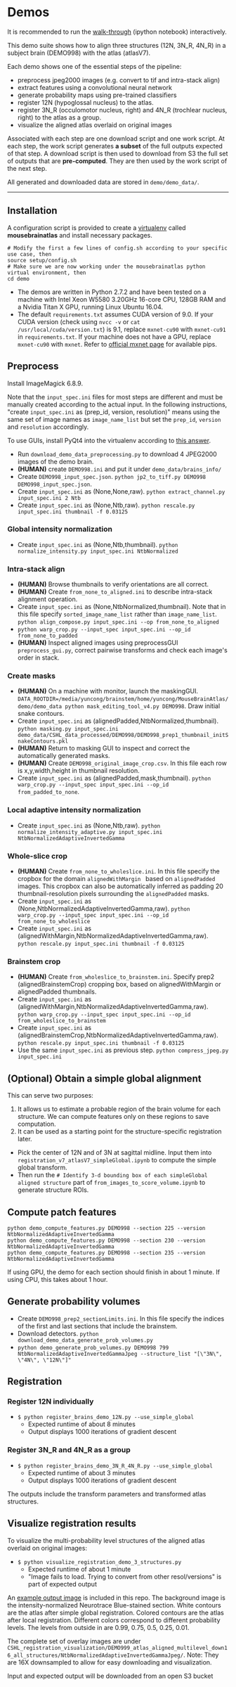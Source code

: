 # Demos

It is recommended to run the [walk-through](demo_tutorial.ipynb) (ipython notebook) interactively.

This demo suite shows how to align three structures (12N, 3N_R, 4N_R) in a subject brain (DEMO998) with the atlas (atlasV7). 

Each demo shows one of the essential steps of the pipeline:
- preprocess jpeg2000 images (e.g. convert to tif and intra-stack align)
- extract features using a convolutional neural network
- generate probability maps using pre-trained classifiers
- register 12N (hypoglossal nucleus) to the atlas.
- register 3N_R (occulomotor nucleus, right) and 4N_R (trochlear nucleus, right) to the atlas as a group.
- visualize the aligned atlas overlaid on original images

Associated with each step are one download script and one work script.
At each step, the work script generates **a subset** of the full outputs expected of that step.
A download script is then used to download from S3 the full set of outputs that are **pre-computed**. They are then used by the work script of the next step.

All generated and downloaded data are stored in `demo/demo_data/`.

---------------------------

## Installation

A configuration script is provided to create a [virtualenv](https://virtualenv.pypa.io/en/stable/) called **mousebrainatlas** and install necessary packages.
```
# Modify the first a few lines of config.sh according to your specific use case, then
source setup/config.sh
# Make sure we are now working under the mousebrainatlas python virtual environment, then
cd demo
```

- The demos are written in Python 2.7.2 and have been tested on a machine with Intel Xeon W5580 3.20GHz 16-core CPU, 128GB RAM and a Nvidia Titan X GPU, running Linux Ubuntu 16.04. 
- The default `requirements.txt` assumes CUDA version of 9.0. If your CUDA version (check using `nvcc -v` or `cat /usr/local/cuda/version.txt`) is 9.1, replace `mxnet-cu90` with `mxnet-cu91` in `requirements.txt`. If your machine does not have a GPU, replace `mxnet-cu90` with `mxnet`. Refer to [official mxnet page](https://mxnet.incubator.apache.org/install/index.html?platform=Linux&language=Python&processor=CPU) for available pips.

## Preprocess

Install ImageMagick 6.8.9.

Note that the `input_spec.ini` files for most steps are different and must be manually created according to the actual input. In the following instructions, "create `input_spec.ini` as (prep_id, version, resolution)" means using the same set of image names as `image_name_list` but set the `prep_id`, `version` and `resolution` accordingly.

To use GUIs, install PyQt4 into the virtualenv according to [this answer](https://stackoverflow.com/a/28850104).

- Run `download_demo_data_preprocessing.py` to download 4 JPEG2000 images of the demo brain.
- **(HUMAN)** create `DEMO998.ini` and put it under `demo_data/brains_info/`
- Create `DEMO998_input_spec.json`. `python jp2_to_tiff.py DEMO998 DEMO998_input_spec.json`.
- Create `input_spec.ini` as (None,None,raw). `python extract_channel.py input_spec.ini 2 Ntb`
- Create `input_spec.ini` as (None,Ntb,raw). `python rescale.py input_spec.ini thumbnail -f 0.03125`
### Global intensity normalization
- Create `input_spec.ini` as (None,Ntb,thumbnail). `python normalize_intensity.py input_spec.ini NtbNormalized`
### Intra-stack align
- **(HUMAN)** Browse thumbnails to verify orientations are all correct.
- **(HUMAN)** Create `from_none_to_aligned.ini` to describe intra-stack alignment operation.
- Create `input_spec.ini` as (None,NtbNormalized,thumbnail). Note that in this file specify `sorted_image_name_list` rather than `image_name_list`. `python align_compose.py input_spec.ini --op from_none_to_aligned`
- `python warp_crop.py --input_spec input_spec.ini --op_id from_none_to_padded`
- **(HUMAN)** Inspect aligned images using preprocessGUI `preprocess_gui.py`, correct pairwise transforms and check each image's order in stack.
### Create masks
- **(HUMAN)** On a machine with monitor, launch the maskingGUI. `DATA_ROOTDIR=/media/yuncong/brainstem/home/yuncong/MouseBrainAtlas/demo/demo_data python mask_editing_tool_v4.py DEMO998`.
Draw initial snake contours.
- Create `input_spec.ini` as (alignedPadded,NtbNormalized,thumbnail). `python masking.py input_spec.ini demo_data/CSHL_data_processed/DEMO998/DEMO998_prep1_thumbnail_initSnakeContours.pkl`
- **(HUMAN)** Return to masking GUI to inspect and correct the automatically generated masks.
- **(HUMAN)** Create `DEMO998_original_image_crop.csv`. In this file each row is x,y,width,height in thumbnail resolution.
- Create `input_spec.ini` as (alignedPadded,mask,thumbnail). `python warp_crop.py --input_spec input_spec.ini --op_id from_padded_to_none`.
 
### Local adaptive intensity normalization
- Create `input_spec.ini` as (None,Ntb,raw). `python normalize_intensity_adaptive.py input_spec.ini NtbNormalizedAdaptiveInvertedGamma`

### Whole-slice crop
- **(HUMAN)** Create `from_none_to_wholeslice.ini`. In this file specify the cropbox for the domain `alignedWithMargin ` based on `alignedPadded` images. This cropbox can also be automatically inferred as padding 20 thumbnail-resolution pixels surrounding the `alignedPadded` masks.
- Create `input_spec.ini` as (None,NtbNormalizedAdaptiveInvertedGamma,raw). `python warp_crop.py --input_spec input_spec.ini --op_id from_none_to_wholeslice`
- Create `input_spec.ini` as (alignedWithMargin,NtbNormalizedAdaptiveInvertedGamma,raw). `python rescale.py input_spec.ini thumbnail -f 0.03125`

### Brainstem crop
- **(HUMAN)** Create `from_wholeslice_to_brainstem.ini`. Specify prep2 (alignedBrainstemCrop) cropping box, based on alignedWithMargin or alignedPadded thumbnails.
- Create `input_spec.ini` as (alignedWithMargin,NtbNormalizedAdaptiveInvertedGamma,raw). `python warp_crop.py --input_spec input_spec.ini --op_id from_wholeslice_to_brainstem`
- Create `input_spec.ini` as (alignedBrainstemCrop,NtbNormalizedAdaptiveInvertedGamma,raw). `python rescale.py input_spec.ini thumbnail -f 0.03125`
- Use the same `input_spec.ini` as previous step. `python compress_jpeg.py input_spec.ini`

## (Optional) Obtain a simple global alignment

This can serve two purposes:
1. It allows us to estimate a probable region of the brain volume for each structure. We can compute features only on these regions to save computation. 
2. It can be used as a starting point for the structure-specific registration later.

- Pick the center of 12N and of 3N at sagittal midline. Input them into `registration_v7_atlasV7_simpleGlobal.ipynb` to compute the simple global transform.
- Then run the `# Identify 3-d bounding box of each simpleGlobal aligned structure` part of `from_images_to_score_volume.ipynb` to generate structure ROIs.

## Compute patch features
```
python demo_compute_features.py DEMO998 --section 225 --version NtbNormalizedAdaptiveInvertedGamma
python demo_compute_features.py DEMO998 --section 230 --version NtbNormalizedAdaptiveInvertedGamma
python demo_compute_features.py DEMO998 --section 235 --version NtbNormalizedAdaptiveInvertedGamma
```

If using GPU, the demo for each section should finish in about 1 minute. If using CPU, this takes about 1 hour.

## Generate probability volumes

- Create `DEMO998_prep2_sectionLimits.ini`. In this file specify the indices of the first and last sections that include the brainstem.
- Download detectors. `python download_demo_data_generate_prob_volumes.py`
- `python demo_generate_prob_volumes.py DEMO998 799 NtbNormalizedAdaptiveInvertedGammaJpeg --structure_list "[\"3N\", \"4N\", \"12N\"]"`


## Registration

### Register 12N individually
- `$ python register_brains_demo_12N.py --use_simple_global`
  - Expected runtime of about 8 minutes
  - Output displays 1000 iterations of gradient descent

### Register 3N_R and 4N_R as a group
- `$ python register_brains_demo_3N_R_4N_R.py --use_simple_global`
  - Expected runtime of about 3 minutes
  - Output displays 1000 iterations of gradient descent

The outputs include the transform parameters and transformed atlas structures.


## Visualize registration results

To visualize the multi-probability level structures of the aligned atlas overlaid on original images:
- `$ python visualize_registration_demo_3_structures.py`
  - Expected runtime of about 1 minute
  - "Image fails to load. Trying to convert from other resol/versions" is part of expected output

An [example output image](example_atlas_overlay.jpg) is included in this repo.
The background image is the intensity-normalized Neurotrace Blue-stained section.
White contours are the atlas after simple global registration.
Colored contours are the atlas after local registration. Different colors correspond to different probability levels. The  levels from outside in are 0.99, 0.75, 0.5, 0.25, 0.01.

The complete set of overlay images are under `CSHL_registration_visualization/DEMO999_atlas_aligned_multilevel_down16_all_structures/NtbNormalizedAdaptiveInvertedGammaJpeg/`. Note: They are 16X downsampled to allow for easy downloading and visualization.


Input and expected output will be downloaded from an open S3 bucket
